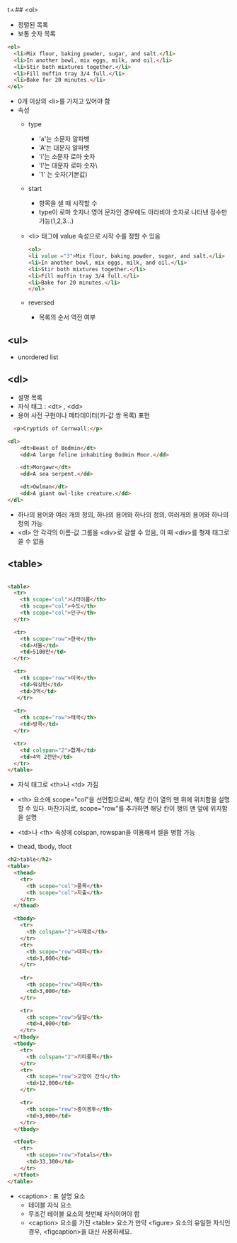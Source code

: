 tㅅ## &lt;ol&gt;
- 정렬된 목록
- 보통 숫자 목록
```html
<ol>
  <li>Mix flour, baking powder, sugar, and salt.</li>
  <li>In another bowl, mix eggs, milk, and oil.</li>
  <li>Stir both mixtures together.</li>
  <li>Fill muffin tray 3/4 full.</li>
  <li>Bake for 20 minutes.</li>
</ol>
```
- 0개 이상의 &lt;li&gt;를 가지고 있어야 함
- 속성
  - type 
    - 'a'는 소문자 알파벳
    - 'A'는 대문자 알파벳
    - 'i'는 소문자 로마 숫자
    - 'I'는 대문자 로마 숫자\
    - '1' 는 숫자(기본값)
  - start 
    - 항목을 셀 때 시작할 수
    - type이 로마 숫자나 영어 문자인 경우에도 아라비아 숫자로 나타낸 정수만 가능(1,2,3...)

  - &lt;li&gt; 태그에 value 속성으로 시작 수를 정할 수 있음
 
      ```html
      <ol>
      <li value ="3">Mix flour, baking powder, sugar, and salt.</li>
      <li>In another bowl, mix eggs, milk, and oil.</li>
      <li>Stir both mixtures together.</li>
      <li>Fill muffin tray 3/4 full.</li>
      <li>Bake for 20 minutes.</li>
      </ol>
      ```
  - reversed
    - 목록의 순서 역전 여부

## &lt;ul&gt;

- unordered list

## &lt;dl&gt;

- 설명 목록
- 자식 태그 : &lt;dt&gt; , &lt;dd&gt;
- 용어 사전 구현이나 메타데이터(키-값 쌍 목록) 표현

```html
  <p>Cryptids of Cornwall:</p>

<dl>
    <dt>Beast of Bodmin</dt>
    <dd>A large feline inhabiting Bodmin Moor.</dd>

    <dt>Morgawr</dt>
    <dd>A sea serpent.</dd>

    <dt>Owlman</dt>
    <dd>A giant owl-like creature.</dd>
</dl>
```
  - 하나의 용어와 여러 개의 정의, 하나의 용어와 하나의 정의, 여러개의 용어와 하나의 정의 가능
  - &lt;dl&gt; 안 각각의 이름-값 그룹을 &lt;div&gt;로 감쌀 수 있음, 이 때 &lt;div&gt;를 형제 태그로 쓸 수 없음


## &lt;table&gt;

```html

<table>
  <tr>
    <th scope="col">나라이름</th>
    <th scope="col">수도</th>
    <th scope="col">인구</th>
  </tr>

  <tr>
    <th scope="row">한국</th>
    <td>서울</td>
    <td>5100만</td>
  </tr>

  <tr>
    <th scope="row">미국</th>
    <td>워싱턴</td>
    <td>3억</td>
   </tr>
   
  <tr>
    <th scope="row">태국</th>
    <td>방콕</td>
  </tr>

  <tr>
    <td colspan="2">합계</td>
    <td>4억 2천만</td>
  </tr>
</table>  

```

- 자식 태그로 &lt;th&gt;나 &lt;td&gt; 가짐  
- &lt;th&gt; 요소에 scope="col"을 선언함으로써, 해당 칸이 열의 맨 위에 위치함을 설명할 수 있다. 마찬가지로, scope="row"를 추가하면 해당 칸이 행의 맨 앞에 위치함을 설명
- &lt;td&gt;나 &lt;th&gt; 속성에 colspan, rowspan을 이용해서 셀을 병합 가능

- thead, tbody, tfoot

```html
<h2>table</h2>
<table>
  <thead>
    <tr>
      <th scope="col">품목</th>
      <th scope="col">지출</th>
    </tr>
  </thead>

  <tbody>
    <tr>
      <th colspan="2">식재료</th>
    </tr>  
    <tr>
      <th scope="row">대파</th>
      <td>3,000</td>
    </tr>
    
    <tr>
      <th scope="row">대파</th>
      <td>3,000</td>
    </tr>

    <tr>
      <th scope="row">달걀</th>
      <td>4,000</td>
    </tr>
  </tbody>
  <tbody> 
    <tr>
      <th colspan="2">기타품목</th>
    </tr> 
    <tr>
      <th scope="row">고양이 간식</th>
      <td>12,000</td>
    </tr>

    <tr>
      <th scope="row">종이봉투</th>
      <td>3,000</td>
    </tr>
  </tbody>

  <tfoot>
    <tr>
      <th scope="row">Totals</th>
      <td>33,300</td>
    </tr>
  </tfoot> 
</table>

```

- &lt;caption&gt; : 표 설명 요소
  - 테이블 자식 요소
  - 무조건 테이블 요소의 첫번째 자식이어야 함
  - &lt;caption&gt; 요소를 가진 &lt;table&gt; 요소가 만약 &lt;figure&gt; 요소의 유일한 자식인 경우, &lt;figcaption&gt;을 대신 사용하세요. 




